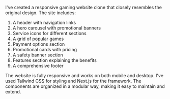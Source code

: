 I've created a responsive gaming website clone that closely resembles the original design. The site includes:

1. A header with navigation links
2. A hero carousel with promotional banners
3. Service icons for different sections
4. A grid of popular games
5. Payment options section
6. Promotional cards with pricing
7. A safety banner section
8. Features section explaining the benefits
9. A comprehensive footer


The website is fully responsive and works on both mobile and desktop. I've used Tailwind CSS for styling and Next.js for the framework. The components are organized in a modular way, making it easy to maintain and extend.

